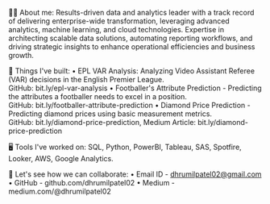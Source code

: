 👦🏻 About me:
Results-driven data and analytics leader with a track record of delivering enterprise-wide transformation, leveraging advanced analytics, machine learning, and cloud technologies. Expertise in architecting scalable data solutions, automating reporting workflows, and driving strategic insights to enhance operational efficiencies and business growth.
  
💼 Things I've built:
• EPL VAR Analysis: Analyzing Video Assistant Referee (VAR) decisions in the English Premier League.  
GitHub: bit.ly/epl-var-analysis
• Footballer's Attribute Prediction - Predicting the attributes a footballer needs to excel in a position.  
GitHub: bit.ly/footballer-attribute-prediction
• Diamond Price Prediction - Predicting diamond prices using basic measurement metrics.  
GitHub: bit.ly/diamond-price-prediction, Medium Article: bit.ly/diamond-price-prediction
  
🖥️ Tools I've worked on:
SQL, Python, PowerBI, Tableau, SAS, Spotfire, Looker, AWS, Google Analytics.
  
🤝 Let's see how we can collaborate:
• Email ID - dhrumilpatel02@gmail.com
• GitHub - github.com/dhrumilpatel02
• Medium - medium.com/@dhrumilpatel02
